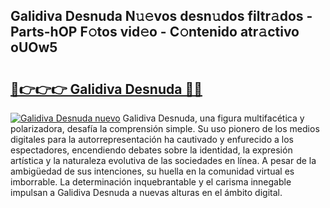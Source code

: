 ## Galidiva Desnuda N𝚞𝚎vos desn𝚞dos filtr𝚊dos - Parts-hOP F𝚘tos vid𝚎o - C𝚘ntenido atr𝚊ctivo oUOw5

# <h2><a href="http://mb4xgo.tromn.icu/?c=Galidiva+Desnuda">🔗👉👉👉 Galidiva Desnuda 🔗🔗</a></h2>

[![Galidiva Desnuda nuevo](https://i.imgur.com/pEAQMta.gif)](http://mb4xgo.tromn.icu/?c=Galidiva+Desnuda)
Galidiva Desnuda, una figura multifacética y polarizadora, desafía la comprensión simple. Su uso pionero de los medios digitales para la autorrepresentación ha cautivado y enfurecido a los espectadores, encendiendo debates sobre la identidad, la expresión artística y la naturaleza evolutiva de las sociedades en línea. A pesar de la ambigüedad de sus intenciones, su huella en la comunidad virtual es imborrable. La determinación inquebrantable y el carisma innegable impulsan a Galidiva Desnuda a nuevas alturas en el ámbito digital.
